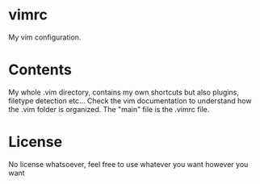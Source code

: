 # vimrc
My vim configuration.

# Contents
My whole .vim directory, contains my own shortcuts but also plugins, filetype detection etc...
Check the vim documentation to understand how the .vim folder is organized.  The "main" file is the .vimrc file.

# License
No license whatsoever, feel free to use whatever you want however you want
